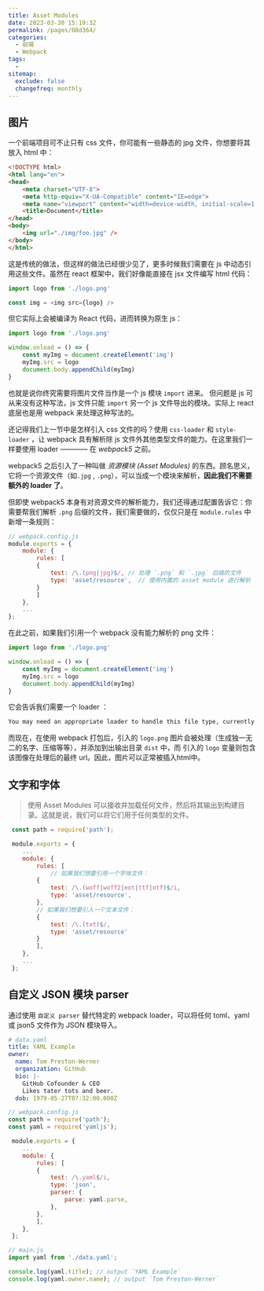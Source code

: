 ```yaml
---
title: Asset Modules
date: 2023-03-30 15:19:32
permalink: /pages/08d364/
categories:
  - 前端
  - Webpack
tags:
  - 
sitemap:
  exclude: false
  changefreq: monthly
---
```


## 图片

一个前端项目可不止只有 css 文件，你可能有一些静态的 jpg 文件，你想要将其放入 html 中：

```html
<!DOCTYPE html>
<html lang="en">
<head>
    <meta charset="UTF-8">
    <meta http-equiv="X-UA-Compatible" content="IE=edge">
    <meta name="viewport" content="width=device-width, initial-scale=1.0">
    <title>Document</title>
</head>
<body>
    <img url="./img/foo.jpg" />
</body>
</html>
```

这是传统的做法，但这样的做法已经很少见了，更多时候我们需要在 js 中动态引用这些文件。虽然在 react 框架中，我们好像能直接在 jsx 文件编写 html 代码：

```js
import logo from './logo.png'

const img = <img src={logo} />
```

但它实际上会被编译为 React 代码，进而转换为原生 js：

```js
import logo from './logo.png'

window.onload = () => {
    const myImg = document.createElement('img')
    myImg.src = logo
    document.body.appendChild(myImg)
}
```

也就是说你终究需要将图片文件当作是一个 js 模块 `import` 进来。 但问题是 js 可从来没有这种写法，js 文件只能 `import` 另一个 js 文件导出的模块。实际上 react 底层也是用 webpack 来处理这种写法的。

还记得我们上一节中是怎样引入 css 文件的吗？使用 `css-loader` 和 `style-loader` ，让 webpack 具有解析除 js 文件外其他类型文件的能力。在这里我们一样要使用 loader ———— 在 *webpack5* 之前。 

webpack5 之后引入了一种叫做 *资源模块 (Asset Modules)* 的东西。顾名思义，它将一个资源文件（如`.jpg` , `.png`），可以当成一个模块来解析，**因此我们不需要额外的 loader 了**。

但即使 webpack5 本身有对资源文件的解析能力，我们还得通过配置告诉它：你需要帮我们解析 `.png` 后缀的文件，我们需要做的，仅仅只是在 `module.rules` 中新增一条规则：

```js
// webpack.config.js
module.exports = {
    module: {
        rules: [
        {
            test: /\.(png|jpg)$/, // 处理 `.png` 和 `.jpg` 后缀的文件
            type: 'asset/resource',  // 使用内置的 asset module 进行解析
        }
        ]
    },
    ...
};
```

在此之前，如果我们引用一个 webpack 没有能力解析的 png 文件：

```js
import logo from './logo.png'

window.onload = () => {
    const myImg = document.createElement('img')
    myImg.src = logo
    document.body.appendChild(myImg)
}
```

它会告诉我们需要一个 loader ：

```bash
You may need an appropriate loader to handle this file type, currently no loaders are configured to process this file. See https://webpack.js.org/concepts#loaders
```

而现在，在使用 webpack 打包后，引入的 `logo.png` 图片会被处理（生成独一无二的名字、压缩等等），并添加到出输出目录 `dist` 中，而 引入的 `logo` 变量则包含该图像在处理后的最终 url。因此，图片可以正常被插入html中。

## 文字和字体

> 使用 Asset Modules 可以接收并加载任何文件，然后将其输出到构建目录。这就是说，我们可以将它们用于任何类型的文件。

```js
 const path = require('path');

 module.exports = {
    ...
    module: {
        rules: [
            // 如果我们想要引用一个字体文件：
        {
            test: /\.(woff|woff2|eot|ttf|otf)$/i,
            type: 'asset/resource',
        },
        // 如果我们想要引入一个文本文件：
        {
            test: /\.(txt)$/,
            type: 'asset/resource'
        }
        ],
    },
    ...
 };
```

## 自定义 JSON 模块 parser

通过使用 `自定义 parser` 替代特定的 webpack loader，可以将任何 toml、yaml 或 json5 文件作为 JSON 模块导入。

```yaml
# data.yaml
title: YAML Example
owner:
  name: Tom Preston-Werner
  organization: GitHub
  bio: |-
    GitHub Cofounder & CEO
    Likes tater tots and beer.
  dob: 1979-05-27T07:32:00.000Z
```

```js
// webpack.config.js
const path = require('path');
const yaml = require('yamljs');

 module.exports = {
    ...
    module: {
        rules: [
        {
            test: /\.yaml$/i,
            type: 'json',
            parser: {
                parse: yaml.parse,
            },
        },
        ],
    },
 };
```

```js
// main.js
import yaml from './data.yaml';

console.log(yaml.title); // output `YAML Example`
console.log(yaml.owner.name); // output `Tom Preston-Werner`
```
